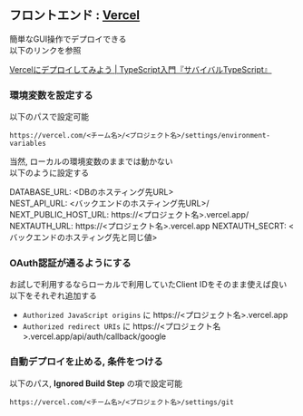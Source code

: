 ## フロントエンド : [Vercel](https://vercel.com)

簡単なGUI操作でデプロイできる  
以下のリンクを参照

[Vercelにデプロイしてみよう | TypeScript入門『サバイバルTypeScript』](https://typescriptbook.jp/tutorials/vercel-deploy)

### 環境変数を設定する

以下のパスで設定可能

`https://vercel.com/<チーム名>/<プロジェクト名>/settings/environment-variables`

当然, ローカルの環境変数のままでは動かない  
以下のように設定する

DATABASE_URL: <DBのホスティング先URL>  
NEST_API_URL: <バックエンドのホスティング先URL>/  
NEXT_PUBLIC_HOST_URL: https://<プロジェクト名>.vercel.app/  
NEXTAUTH_URL: https://<プロジェクト名>.vercel.app
NEXTAUTH_SECRT: <バックエンドのホスティング先と同じ値>

### OAuth認証が通るようにする

お試しで利用するならローカルで利用していたClient IDをそのまま使えば良い  
以下をそれぞれ追加する

- `Authorized JavaScript origins` に https://<プロジェクト名>.vercel.app
- `Authorized redirect URIs` に https://<プロジェクト名>.vercel.app/api/auth/callback/google

### 自動デプロイを止める, 条件をつける

以下のパス, **Ignored Build Step** の項で設定可能

`https://vercel.com/<チーム名>/<プロジェクト名>/settings/git`
